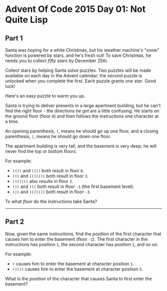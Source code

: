 # Advent Of Code 2015 Day 01: Not Quite Lisp

## Part 1
Santa was hoping for a white Christmas, but his weather machine's "snow" function is powered by stars, and he's fresh out! To save Christmas, he needs you to collect _fifty stars_ by December 25th.

Collect stars by helping Santa solve puzzles. Two puzzles will be made available on each day in the Advent calendar; the second puzzle is unlocked when you complete the first. Each puzzle grants _one star_. Good luck!

Here's an easy puzzle to warm you up.

Santa is trying to deliver presents in a large apartment building, but he can't find the right floor - the directions he got are a little confusing. He starts on the ground floor (floor `0`) and then follows the instructions one character at a time.

An opening parenthesis, `(`, means he should go up one floor, and a closing parenthesis, `)`, means he should go down one floor.

The apartment building is very tall, and the basement is very deep; he will never find the top or bottom floors.

For example:

-   `(())` and `()()` both result in floor `0`.
-   `(((` and `(()(()(` both result in floor `3`.
-   `))(((((` also results in floor `3`.
-   `())` and `))(` both result in floor `-1` (the first basement level).
-   `)))` and `)())())` both result in floor `-3`.

To _what floor_ do the instructions take Santa?

---
## Part 2
Now, given the same instructions, find the _position_ of the first character that causes him to enter the basement (floor `-1`). The first character in the instructions has position `1`, the second character has position `2`, and so on.

For example:

-   `)` causes him to enter the basement at character position `1`.
-   `()())` causes him to enter the basement at character position `5`.

What is the _position_ of the character that causes Santa to first enter the basement?